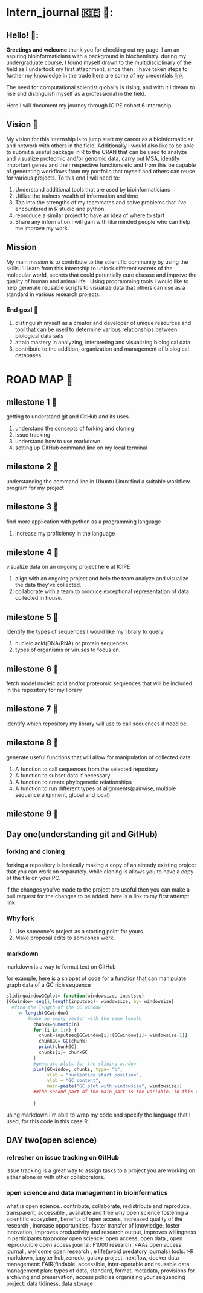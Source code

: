 # __Intern_journal__  :kenya: 🔬:

## __Hello!__ 👋:

__Greetings and welcome__  thank you for checking out my page. I am an aspiring bioinformaticians with a background in biochemistry. during my undergraduate course, I found myself drawn to the multidisciplinary of the field as I undertook my first attachment. since then, I have taken steps to further my knowledge in the trade here are some of my credentials 
[link][1] 

[1]:https://credentials.edx.org/records/programs/shared/bd4759839c9c4d0c9e6eeb8a4c472587/ 
The need for computational scientist globally is rising, and with it I dream to rise and distinguish myself as a professional in the field. 

Here I will document my journey through ICIPE cohort 6 internship

## Vision :eyes:

My vision for this internship is to jump start my career as a bioinformatician and network with others in the field. Additionally I would also like to be able to submit a useful package in R to the CRAN that can be used to analyze and visualize proteomic and/or genomic data, carry out MSA, identify important genes and their respective functions etc  and from this be capable of generating workflows from my portfolio that myself and others can reuse for various projects. To this end I will need to:

1. Understand additional tools that are used by bioinformaticians
2. Utilize the trainers wealth of information and time 
3. Tap into the strengths of my teammates and solve problems that I've encountered in R studio and python.
4. reproduce a similar project to have an idea of where to start
5. Share any information I will gain with like minded people who can help me improve my work.


## __Mission__ 

My main mission is to contribute to the scientific community by using the skills I'll learn from this internship to unlock different secrets of the molecular world, secrets that could potentially cure disease and improve the quality of human and animal life . Using programming tools I would like to help generate reusable scripts to visualize data that others can use as a standard in various research projects.

### __End goal__ :goal_net:
1. distinguish myself as a creator and developer of unique resources and tool that can be used to determine various relationships between biological data sets
2. attain mastery in analyzing, interpreting and visualizing biological data
3. contribute to the addition, organization and management of biological databases.


# __ROAD MAP__ :checkered_flag: 

## __milestone 1__ :pushpin:
getting to understand git and GitHub and its uses.

1. understand the concepts of forking and cloning
2. issue tracking
3. understand how to use markdown
4. setting up GitHub command line on my local terminal

## __milestone 2__ :pushpin:
understanding the command line in Ubuntu Linux
find a suitable workflow program for my project

## __milestone 3__ :pushpin:
find more application with python as a programming language
1. increase my proficiency in the language

## __milestone 4__ :pushpin:
visualize data on an ongoing project here at ICIPE

1. align with an ongoing project and help the team analyze and visualize the data they’ve collected.
2. collaborate with a team to produce exceptional representation of data collected in house.

## __milestone 5__ :pushpin:

Identify the types of sequences I would like my library to query 

1. nucleic acid(DNA/RNA) or protein sequences
2. types of organisms or viruses to focus on.

## __milestone 6__ :pushpin:
fetch model nucleic acid and/or proteomic sequences that will be included in the repository for my library

## __milestone 7__ :pushpin:
identify which repository my library will use to call sequences if need be.

## __milestone 8__ :pushpin:
generate useful functions that will allow for manipulation of collected data
1. A function to call sequences from the selected repository
2. A function to subset data if necessary
3. A function to create phylogenetic relationships
4. A function to run different types of alignments(pairwise, multiple sequence alignment, global and local)

## __milestone 9__ :pushpin:


## Day one(understanding git and GitHub)

### forking and cloning
forking a repository is basically making a copy of an already existing project that you can work on separately. while cloning is allows you to have a copy of the file on your PC.

if the changes you've made to the project are useful then you can make a pull request for the changes to be added. here is a link to my first attempt [link][1]

[1]:https://github.com/Mattcreates25/MyFirstFork

### Why fork  

1. Use someone's project as a starting point for yours
2. Make proposal edits to someones work.

### markdown

markdown is a way to format text  on GitHub

for example, here is a snippet of code for a function that can manipulate graph data of a GC rich sequence

```r
slidingwindowGCplot= function(windowsize, inputseq)
{GCwindow= seq(1,length(inputseq)- windowsize, by= windowsize)
  #find the length of the GC window
    n= length(GCwindow)
        #make an empty vector with the same length
          chunks=numeric(n)
          for (i in 1:n) {
            chunk=inputseq[GCwindow[i]:(GCwindow[i]+ windowsize-1)]
            chunkGC= GC(chunk)
            print(chunkGC)
            chunks[i]= chunkGC
          }
          #generate plots for the sliding window
          plot(GCwindow, chunks, type= "b", 
               xlab = "nucleotide start position", 
               ylab = "GC content", 
               main=paste("GC plot with windowsize", windowsize))
          ##the second part of the main part is the variable. in this case windowsize
          
          }
 ```

using markdown i'm able to wrap my code and specify the language that I used, for this code in this case R.

## __DAY two(open science)__

### __refresher on issue tracking on GitHub__
issue tracking is a great way to assign tasks to a project you are working on either alone or with other collaborators.

### __open science and data management in bioinformatics__
what is open science.. contribute, collaborate, redistribute and reproduce, transparent, accessible , available and free
why open science fostering a scientific ecosystem, benefits of open access, increased quality of the research , increase opportunities, faster transfer of knowledge, foster innovation, improves productivity and research output, improves willingness in participants
taxonomy open science: open access, open data , open reproducible
open access journal: F1000 research, <AAs open access journal , wellcome open research , e life(avoid predatory journals)
tools: >R markdown, jupyter hub,zenodo, galaxy project, nextflow, docker
data management: FAIR(findable, accessible, inter-operable and reusable
data management plan: types of data, standard, format, metadata, provisions for archiving  and preservation, access policies
organizing your sequencing project: data tidiness, data storage 






